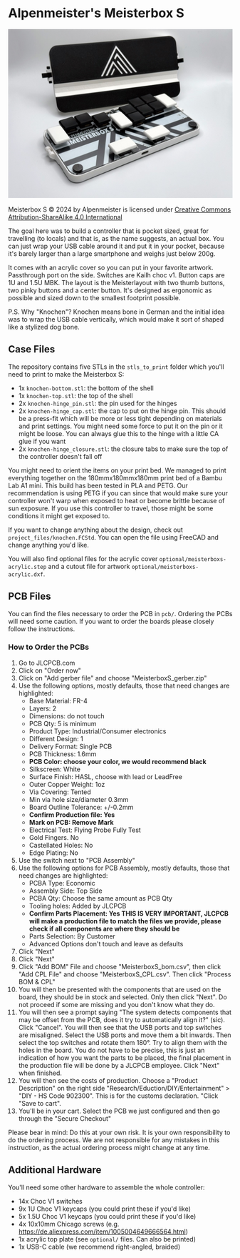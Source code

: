 # Alpenmeister's Meisterbox S 

![A leverless controller with a shell printed in black and white. The controller has a lid with a white logo on black background and a white groove. To the side of the shell lid a two closure tabs. The controller itself has 14 black or white buttons with low profile keycaps.](pictures/knochen_overview.jpeg "Overview of the Meisterbox S")

Meisterbox S © 2024 by Alpenmeister is licensed under [Creative Commons Attribution-ShareAlike 4.0 International](https://creativecommons.org/licenses/by-sa/4.0/)

The goal here was to build a controller that is pocket sized, great for travelling (to locals) and that is, as the name suggests, an actual box. You can just wrap your USB cable around it and put it in your pocket, because it's barely larger than a large smartphone and weighs just below 200g.

It comes with an acrylic cover so you can put in your favorite artwork. Passthrough port on the side. Switches are Kailh choc v1. Button caps are 1U and 1.5U MBK. The layout is the Meisterlayout with two thumb buttons, two pinky buttons and a center button. It's designed as ergonomic as possible and sized down to the smallest footprint possible.

P.S. Why "Knochen"? Knochen means bone in German and the initial idea was to wrap the USB cable vertically, which would make it sort of shaped like a stylized dog bone.

## Case Files

The repository contains five STLs in the `stls_to_print` folder which you'll need to print to make the Meisterbox S:

* 1x `knochen-bottom.stl`: the bottom of the shell
* 1x `knochen-top.stl`: the top of the shell
* 2x `knochen-hinge_pin.stl`: the pin used for the hinges
* 2x `knochen-hinge_cap.stl`: the cap to put on the hinge pin. This should be a press-fit which will be more or less tight depending on materials and print settings. You might need some force to put it on the pin or it might be loose. You can always glue this to the hinge with a little CA glue if you want
* 2x `knochen-hinge_closure.stl`: the closure tabs to make sure the top of the controller doesn't fall off

You might need to orient the items on your print bed. We managed to print everything together on the 180mmx180mmx180mm print bed of a Bambu Lab A1 mini. This build has been tested in PLA and PETG. Our recommendation is using PETG if you can since that would make sure your controller won't warp when exposed to heat or become brittle because of sun exposure. If you use this controller to travel, those might be some conditions it might get exposed to.

If you want to change anything about the design, check out `project_files/knochen.FCStd`. You can open the file using FreeCAD and change anything you'd like.

You will also find optional files for the acrylic cover `optional/meisterboxs-acrylic.step` and a cutout file for artwork `optional/meisterboxs-acrylic.dxf`.

## PCB Files

You can find the files necessary to order the PCB in `pcb/`. Ordering the PCBs will need some caution. If you want to order the boards please closely follow the instructions.

### How to Order the PCBs
1. Go to JLCPCB.com
2. Click on "Order now"
3. Click on "Add gerber file" and choose "MeisterboxS_gerber.zip"
4. Use the following options, mostly  defaults, those that need changes are highlighted:
    - Base Material: FR-4
    - Layers: 2
    - Dimensions: do not touch
    - PCB Qty: 5 is minimum
    - Product Type: Industrial/Consumer electronics
    - Different Design: 1
    - Delivery Format: Single PCB
    - PCB Thickness: 1.6mm
    - **PCB Color: choose your color, we would recommend black**
    - Silkscreen: White
    - Surface Finish: HASL, choose with lead or LeadFree
    - Outer Copper Weight: 1oz
    - Via Covering: Tented
    - Min via hole size/diameter 0.3mm
    - Board Outline Tolerance: +/-0.2mm
    - **Confirm Production file: Yes**
    - **Mark on PCB: Remove Mark**
    - Electrical Test: Flying Probe Fully Test
    - Gold Fingers. No
    - Castellated Holes: No
    - Edge Plating: No
5. Use the switch next to "PCB Assembly"
6. Use the following options for PCB Assembly, mostly defaults, those that need changes are highlighted:
    - PCBA Type: Economic
    - Assembly Side: Top Side
    - PCBA Qty: Choose the same amount as PCB Qty
    - Tooling holes: Added by JLCPCB
    - **Confirm Parts Placement: Yes THIS IS VERY IMPORTANT, JLCPCB will make a production file to match the files we provide, please check if all components are where they should be**
    - Parts Selection: By Customer
    - Advanced Options don't touch and leave as defaults
7. Click "Next"
8. Click "Next"
9. Click "Add BOM" File and choose "MeisterboxS_bom.csv", then click "Add CPL File" and choose "MeisterboxS_CPL.csv". Then click "Process BOM & CPL"
10. You will then be presented with the components that are used on the board, they should be in stock and selected. Only then click "Next". Do not proceed if some are missing and you don't know what they do.
11. You will then see a prompt saying "The system detects components that may be offset from the PCB, does it try to automatically align it?" (sic). Click "Cancel". You will then see that the USB ports and top switches are misaligned. Select the USB ports and move them a bit inwards. Then select the top switches and rotate them 180°. Try to align them with the holes in the board. You do not have to be precise, this is just an indication of how you want the parts to be placed, the final placement in the production file will be done by a JLCPCB employee. Click "Next" when finished.
12. You will then see the costs of production. Choose a "Product Description" on the right side "Research/Eduction/DIY/Entertainment" > "DIY - HS Code 902300". This is for the customs declaration. "Click "Save to cart".
13. You'll be in your cart. Select the PCB we just configured and then go through the "Secure Checkout"

Please bear in mind: Do this at your own risk. It is your own responsibility to do the ordering process. We are not responsible for any mistakes in this instruction, as the actual ordering process might change at any time.



## Additional Hardware

You'll need some other hardware to assemble the whole controller:
* 14x Choc V1 switches
* 9x 1U Choc V1 keycaps (you could print these if you'd like)
* 5x 1.5U Choc V1 keycaps (you could print these if you'd like)
* 4x 10x10mm Chicago screws (e.g. https://de.aliexpress.com/item/1005004649666564.html)
* 1x acrylic top plate (see `optional/` files. Can also be printed)
* 1x USB-C cable (we recommend right-angled, braided)



